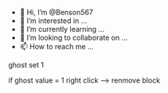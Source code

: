 - 👋 Hi, I’m @Benson567
- 👀 I’m interested in ...
- 🌱 I’m currently learning ...
- 💞️ I’m looking to collaborate on ...
- 📫 How to reach me ...

<!---
Benson567/Benson567 is a ✨ special ✨ repository because its `README.md` (this file) appears on your GitHub profile.
You can click the Preview link to take a look at your changes

 /ghost open ---> ghost set 1
if ghost value = 1 
right click --> renmove block
